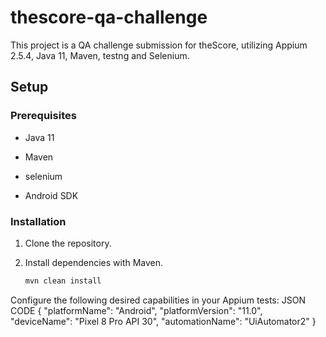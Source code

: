 # thescore-qa-challenge

This project is a QA challenge submission for theScore, utilizing Appium 2.5.4, Java 11, Maven, testng and Selenium.

## Setup

### Prerequisites


- Java 11

- Maven
- selenium
- Android SDK

### Installation

1. Clone the repository.
2. Install dependencies with Maven.

   ```bash
   mvn clean install
   
Configure the following desired capabilities in your Appium tests:
JSON CODE
{
  "platformName": "Android",
  "platformVersion": "11.0",
  "deviceName": "Pixel 8 Pro API 30",
  "automationName": "UiAutomator2"
}


 
